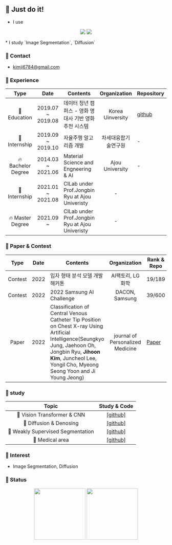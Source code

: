 ## 👋 Just do it!
* I use 
<p align="center">
<a><img src="https://img.shields.io/badge/Python-3776AB?style=flat-square&logo=python&logoColor=white"/></a>
<a><img src="https://img.shields.io/badge/Pytorch-EE4C2C.svg?style=flat-square&logo=pytorch&logoColor=white"/></a>
</p>
* I study `Image Segmentation`, `Diffusion`

### 👋 Contact
- kimji6784@gmail.com

### 👋 Experience
|           Type           |       Date        | Contents                                                     |          Organization          | Repository                                                   |
| :----------------------: | :---------------: | ------------------------------------------------------------ | :----------------------------: | ------------------------------------------------------------ |
| 🏫 Education | 2019.07 ~ 2019.08 | 데이터 청년 캠퍼스 - 영화 명대사 기반 영화 추천 시스템 | Korea Uinversity | [github](https://github.com/kgh6784/moviebeat) |
| 🏫 Internship | 2019.09 ~ 2019.10 | 자율주행 알고리즘 개발 | 차세대융합기술연구원 | - |
| 🔥 Bachelor Degree | 2014.03 ~ 2021.06 | Material Science and Engneering & AI | Ajou University | - |
| 🏫 Internship | 2021.01 ~ 2021.08 | CILab under Prof.Jongbin Ryu at Ajou Univeristy | - |
| 🔥 Master Degree | 2021.09 ~ | CILab under Prof.Jongbin Ryu at Ajou Univeristy | - |


### 👋 Paper & Contest
|           Type           |       Date        | Contents                                                     |          Organization          | Rank & Repo                                                   |
| :----------------------: | :---------------: | ------------------------------------------------------------ | :----------------------------: | ------------------------------------------------------------ |
| Contest | 2022 | 입자 형태 분석 모델 개발 해커톤 | AI팩토리, LG화학 | 19/189 |
| Contest | 2022 | 2022 Samsung AI Challenge | DACON, Samsung | 39/600 |
| Paper | 2022 | Classification of Central Venous Catheter Tip Position on Chest X-ray Using Artificial Intelligence(Seungkyo Jung, Jaehoon Oh, Jongbin Ryu, **Jihoon Kim**, Juncheol Lee, Yongil Cho, Myeong Seong Yoon and Ji Young Jeong) | journal of Personalized Medicine | [Paper](https://www.mdpi.com/2075-4426/12/10/1637) |

### 👋 study
 Topic | Study & Code |
 :---: | :---: |
🚀 Vision Transformer & CNN | [[github]](https://github.com/kgh6784/Vision_Transformer) |
🚀 Diffusion & Denosing | [[github]](https://github.com/kgh6784/Diffusion) |
🚀 Weakly Supervised Segmentation | [[github]](https://github.com/kgh6784/Weakly_supervised) |
🚀 Medical area | [[github]](https://github.com/kgh6784/medical_ai) |


### 👋 Interest
- Image Segmentation, Diffusion

### 👋 Status

<p align="center">
    <img src="https://github-readme-stats.vercel.app/api?username=soonge&show_icons=true&theme=radical&bg_color=FFFFFF&text_color=000000&icon_color=C71585" height=160>
    <img src="https://github-readme-stats.vercel.app/api/top-langs/?username=soonge&layout=compact" height=160>
</p>



